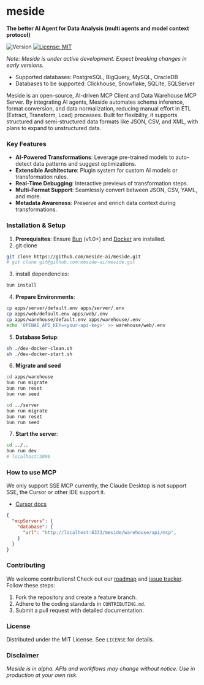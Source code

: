 # meside  
**The better AI Agent for Data Analysis (multi agents and model context protocol)**

![Version](https://img.shields.io/badge/version-0.2.0-blue.svg)
[![License: MIT](https://img.shields.io/badge/License-MIT-yellow.svg)](/LICENSE)

*Note: Meside is under active development. Expect breaking changes in early versions.*  

* Supported databases: PostgreSQL, BigQuery, MySQL, OracleDB
* Databases to be supported: Clickhouse, Snowflake, SQLite, SQLServer

Meside is an open-source, AI-driven MCP Client and Data Warehouse MCP Server. By integrating AI agents, Meside automates schema inference, format conversion, and data normalization, reducing manual effort in ETL (Extract, Transform, Load) processes. Built for flexibility, it supports structured and semi-structured data formats like JSON, CSV, and XML, with plans to expand to unstructured data.

### Key Features  
- **AI-Powered Transformations**: Leverage pre-trained models to auto-detect data patterns and suggest optimizations.  
- **Extensible Architecture**: Plugin system for custom AI models or transformation rules.  
- **Real-Time Debugging**: Interactive previews of transformation steps.  
- **Multi-Format Support**: Seamlessly convert between JSON, CSV, YAML, and more.  
- **Metadata Awareness**: Preserve and enrich data context during transformations.  

### Installation & Setup  
1. **Prerequisites**: Ensure [Bun](https://bun.sh/) (v1.0+) and [Docker](https://www.docker.com/) are installed.  
2. git clone
  ```bash
  git clone https://github.com/meside-ai/meside.git
  # git clone git@github.com:meside-ai/meside.git
  ```
3. install dependencies:
  ```bash
  bun install
  ```
4. **Prepare Environments**:
  ```bash
  cp apps/server/default.env apps/server/.env
  cp apps/web/default.env apps/web/.env
  cp apps/warehouse/default.env apps/warehouse/.env
  echo 'OPENAI_API_KEY=<your-api-key>' >> warehouse/web/.env
  ```
5. **Database Setup**:  
  ```bash 
  sh ./dev-docker-clean.sh
  sh ./dev-docker-start.sh
  ```
6. **Migrate and seed**
  ```bash
  cd apps/warehouse
  bun run migrate
  bun run reset
  bun run seed

  cd ../server
  bun run migrate
  bun run reset
  bun run seed
  ```
7. **Start the server**:  
  ```bash  
  cd ../..
  bun run dev
  # localhost:3000
  ```  

### How to use MCP

We only support SSE MCP currently, the Claude Desktop is not support SSE, the Cursor or other IDE support it.

* [Cursor docs](https://docs.cursor.com/context/model-context-protocol)

``` json
{
  "mcpServers": {
    "database": {
      "url": "http://localhost:6333/meside/warehouse/api/mcp",
    }
  }
}
```

### Contributing  
We welcome contributions! Check out our [roadmap](docs/ROADMAP.md) and [issue tracker](https://github.com/meside-ai/meside/issues). Follow these steps:  
1. Fork the repository and create a feature branch.  
2. Adhere to the coding standards in `CONTRIBUTING.md`.  
3. Submit a pull request with detailed documentation.  

### License  
Distributed under the MIT License. See `LICENSE` for details.  

### Disclaimer  
*Meside is in alpha. APIs and workflows may change without notice. Use in production at your own risk.*  
